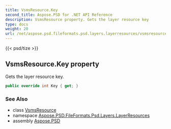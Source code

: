 ```yaml
---
title: VsmsResource.Key
second_title: Aspose.PSD for .NET API Reference
description: VsmsResource property. Gets the layer resource key
type: docs
weight: 20
url: /net/aspose.psd.fileformats.psd.layers.layerresources/vsmsresource/key/
---
```

{{< psd/tize >}}
## VsmsResource.Key property

Gets the layer resource key.

```csharp
public override int Key { get; }
```

### See Also

* class [VsmsResource](../)
* namespace [Aspose.PSD.FileFormats.Psd.Layers.LayerResources](../../vsmsresource/)
* assembly [Aspose.PSD](../../../)


